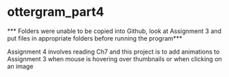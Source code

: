 # ottergram_part4

*** Folders were unable to be copied into Github, look at Assignment 3 and put files in appropriate folders before running the program***

Assignment 4 involves reading Ch7 and this project is to add animations to Assignment 3 when mouse is hovering over thumbnails or when clicking on an image


